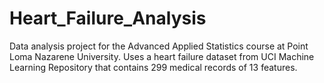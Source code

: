 # Heart_Failure_Analysis
Data analysis project for the Advanced Applied Statistics course at Point Loma Nazarene University. Uses a heart failure dataset from UCI Machine Learning Repository that contains 299 medical records of 13 features.
